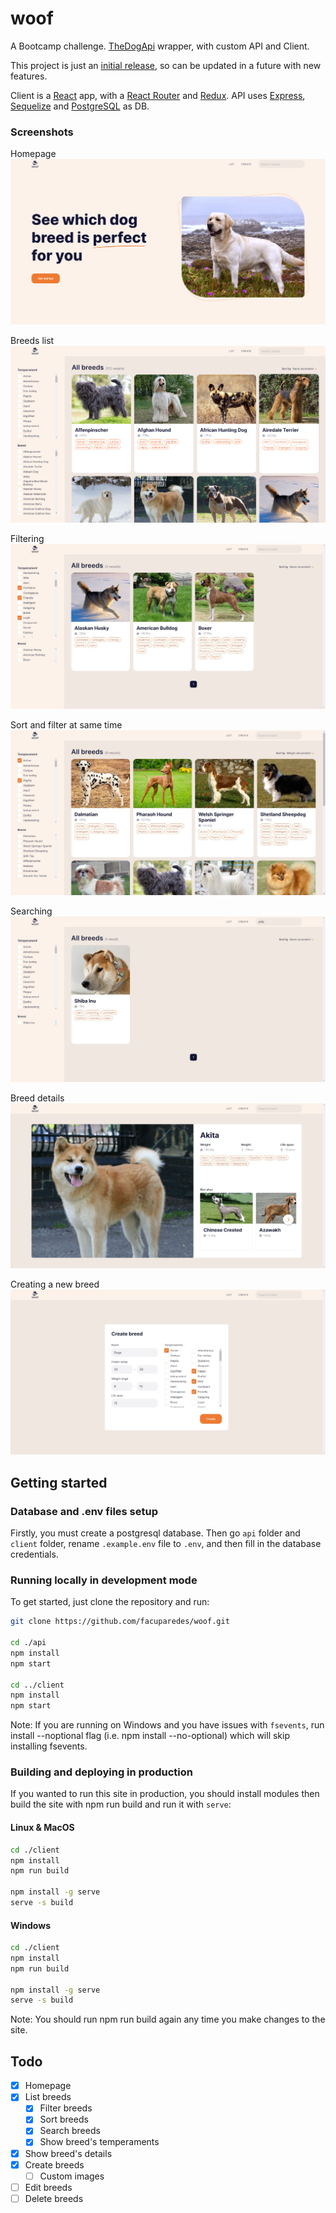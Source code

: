 # woof

A Bootcamp challenge. [TheDogApi](https://thedogapi.com/) wrapper, with custom API and Client.

This project is just an <ins>initial release</ins>, so can be updated in a future with new features.

Client is a [React](https://reactjs.org/) app, with a [React Router](https://reacttraining.com/react-router/web/guides/quick-start) and [Redux](https://redux.js.org/).
API uses [Express](https://expressjs.com/), [Sequelize](https://sequelize.org/) and [PostgreSQL](https://www.postgresql.org/) as DB.

### Screenshots

Homepage
![Homepage](./img/img1.png)

Breeds list
![Breeds list](./img/img2.png)

Filtering
![Filtering](./img/img3.png)

Sort and filter at same time
![Sort and filter at same time](./img/img4.png)

Searching
![Searching](./img/img5.png)

Breed details
![Breed details](./img/img6.png)

Creating a new breed
![Creating](./img/img7.png)

## Getting started

### Database and .env files setup

Firstly, you must create a postgresql database. Then go `api` folder and `client` folder, rename `.example.env` file to `.env`, and then fill in the database credentials.

### Running locally in development mode

To get started, just clone the repository and run:

```sh
git clone https://github.com/facuparedes/woof.git

cd ./api
npm install
npm start

cd ../client
npm install
npm start
```

Note: If you are running on Windows and you have issues with `fsevents`, run install --noptional flag (i.e. npm install --no-optional) which will skip installing fsevents.

### Building and deploying in production

If you wanted to run this site in production, you should install modules then build the site with npm run build and run it with `serve`:

#### Linux & MacOS

```sh
cd ./client
npm install
npm run build

npm install -g serve
serve -s build
```

#### Windows

```sh
cd ./client
npm install
npm run build

npm install -g serve
serve -s build
```

Note: You should run npm run build again any time you make changes to the site.

## Todo

- [x] Homepage
- [x] List breeds
  - [x] Filter breeds
  - [x] Sort breeds
  - [x] Search breeds
  - [x] Show breed's temperaments
- [x] Show breed's details
- [x] Create breeds
  - [ ] Custom images
- [ ] Edit breeds
- [ ] Delete breeds
